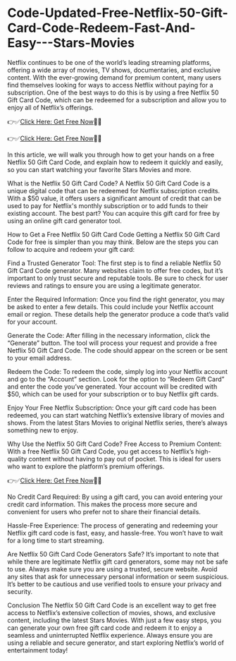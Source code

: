 # Code-Updated-Free-Netflix-50-Gift-Card-Code-Redeem-Fast-And-Easy---Stars-Movies

Netflix continues to be one of the world’s leading streaming platforms, offering a wide array of movies, TV shows, documentaries, and exclusive content. With the ever-growing demand for premium content, many users find themselves looking for ways to access Netflix without paying for a subscription. One of the best ways to do this is by using a free Netflix 50 Gift Card Code, which can be redeemed for a subscription and allow you to enjoy all of Netflix’s offerings.


👉✅[Click Here: Get Free Now](https://t.co/Dwzt4NCq3B)🔶🔷


👉✅[Click Here: Get Free Now](https://t.co/Dwzt4NCq3B)🔶🔷


In this article, we will walk you through how to get your hands on a free Netflix 50 Gift Card Code, and explain how to redeem it quickly and easily, so you can start watching your favorite Stars Movies and more.

What is the Netflix 50 Gift Card Code?
A Netflix 50 Gift Card Code is a unique digital code that can be redeemed for Netflix subscription credits. With a $50 value, it offers users a significant amount of credit that can be used to pay for Netflix's monthly subscription or to add funds to their existing account. The best part? You can acquire this gift card for free by using an online gift card generator tool.

How to Get a Free Netflix 50 Gift Card Code
Getting a Netflix 50 Gift Card Code for free is simpler than you may think. Below are the steps you can follow to acquire and redeem your gift card:

Find a Trusted Generator Tool: The first step is to find a reliable Netflix 50 Gift Card Code generator. Many websites claim to offer free codes, but it’s important to only trust secure and reputable tools. Be sure to check for user reviews and ratings to ensure you are using a legitimate generator.

Enter the Required Information: Once you find the right generator, you may be asked to enter a few details. This could include your Netflix account email or region. These details help the generator produce a code that’s valid for your account.

Generate the Code: After filling in the necessary information, click the “Generate” button. The tool will process your request and provide a free Netflix 50 Gift Card Code. The code should appear on the screen or be sent to your email address.

Redeem the Code: To redeem the code, simply log into your Netflix account and go to the “Account” section. Look for the option to “Redeem Gift Card” and enter the code you’ve generated. Your account will be credited with $50, which can be used for your subscription or to buy Netflix gift cards.

Enjoy Your Free Netflix Subscription: Once your gift card code has been redeemed, you can start watching Netflix’s extensive library of movies and shows. From the latest Stars Movies to original Netflix series, there’s always something new to enjoy.

Why Use the Netflix 50 Gift Card Code?
Free Access to Premium Content: With a free Netflix 50 Gift Card Code, you get access to Netflix’s high-quality content without having to pay out of pocket. This is ideal for users who want to explore the platform’s premium offerings.

👉✅[Click Here: Get Free Now](https://t.co/Dwzt4NCq3B)🔶🔷

No Credit Card Required: By using a gift card, you can avoid entering your credit card information. This makes the process more secure and convenient for users who prefer not to share their financial details.

Hassle-Free Experience: The process of generating and redeeming your Netflix gift card code is fast, easy, and hassle-free. You won’t have to wait for a long time to start streaming.

Are Netflix 50 Gift Card Code Generators Safe?
It’s important to note that while there are legitimate Netflix gift card generators, some may not be safe to use. Always make sure you are using a trusted, secure website. Avoid any sites that ask for unnecessary personal information or seem suspicious. It’s better to be cautious and use verified tools to ensure your privacy and security.

Conclusion
The Netflix 50 Gift Card Code is an excellent way to get free access to Netflix’s extensive collection of movies, shows, and exclusive content, including the latest Stars Movies. With just a few easy steps, you can generate your own free gift card code and redeem it to enjoy a seamless and uninterrupted Netflix experience. Always ensure you are using a reliable and secure generator, and start exploring Netflix’s world of entertainment today!
